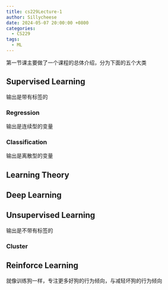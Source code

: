 ```yaml
---
title: cs229Lecture-1
author: Sillycheese
date: 2024-05-07 20:00:00 +0800
categories:
  - CS229
tags:
  - ML
---
```


第一节课主要做了一个课程的总体介绍，分为下面的五个大类

## Supervised Learning

输出是带有标签的

### Regression

输出是连续型的变量

### Classification

输出是离散型的变量

## Learning Theory

## Deep Learning

## Unsupervised Learning

输出是不带有标签的

### Cluster

## Reinforce Learning

就像训练狗一样，专注更多好狗的行为倾向，与减轻坏狗的行为倾向





